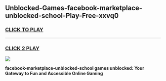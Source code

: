 
## Unblocked-Games-facebook-marketplace-unblocked-school-Play-Free-xxvq0
<h3>
<a href="https://premium76.site?title=facebook-marketplace-unblocked-school&ref=18A1">CLICK TO PLAY</a></h3>
<hr>

<h3>
<a href="https://premium76.site?title=facebook-marketplace-unblocked-school&ref=18A1">CLICK 2 PLAY</a>
  
</h3>

<a href="https://premium76.site?title=facebook-marketplace-unblocked-school&ref=18A1"><img src="https://clearcache.store/games.png"></a>


**facebook-marketplace-unblocked-school games unblocked: Your Gateway to Fun and Accessible Online Gaming**
